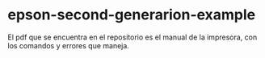 # epson-second-generarion-example

El pdf que se encuentra en el repositorio es el manual de la impresora, con los comandos y errores que maneja.
